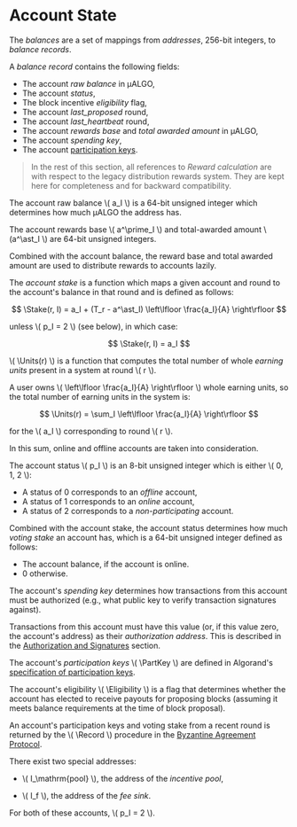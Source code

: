 $$
\newcommand \Record {\mathrm{Record}}
\newcommand \PartKey {\mathrm{PartKey}}
\newcommand \Eligibility {\mathrm{A_e}}
\newcommand \Stake {\mathrm{Stake}}
\newcommand \Units {\mathrm{Units}}
$$

# Account State

The _balances_ are a set of mappings from _addresses_, 256-bit integers, to _balance
records_.

A _balance record_ contains the following fields:

- The account _raw balance_ in μALGO,
- The account _status_,
- The block incentive _eligibility_ flag,
- The account _last_proposed_ round,
- The account _last_heartbeat_ round,
- The account _rewards base_ and _total awarded amount_ in μALGO,
- The account _spending key_,
- The account [participation keys](../keys/keys-participation.md).

> In the rest of this section, all references to _Reward calculation_ are with respect
> to the legacy distribution rewards system. They are kept here for completeness
> and for backward compatibility.

The account raw balance \\( a_I \\) is a 64-bit unsigned integer which determines
how much μALGO the address has.

The account rewards base \\( a^\prime_I \\) and total-awarded amount \\(a^\ast_I \\)
are 64-bit unsigned integers.

Combined with the account balance, the reward base and total awarded amount are
used to distribute rewards to accounts lazily.

The _account stake_ is a function which maps a given account and round to the account's
balance in that round and is defined as follows:

$$
\Stake(r, I) = a_I + (T_r - a^\ast_I) \left\lfloor \frac{a_I}{A} \right\rfloor
$$

unless \\( p_I = 2 \\) (see below), in which case:

$$
\Stake(r, I) = a_I
$$

\\( \Units(r) \\) is a function that computes the total number of whole _earning
units_ present in a system at round \\( r \\).

A user owns \\( \left\lfloor \frac{a_I}{A} \right\rfloor \\) whole earning units,
so the total number of earning units in the system is:

$$
\Units(r) = \sum_I \left\lfloor \frac{a_I}{A} \right\rfloor
$$

for the \\( a_I \\) corresponding to round \\( r \\).

In this sum, online and offline accounts are taken into consideration.

<!-- TODO define how \Units updates -->

The account status \\( p_I \\) is an 8-bit unsigned integer which is either \\( 0, 1, 2 \\):

- A status of 0 corresponds to an _offline_ account,
- A status of 1 corresponds to an _online_ account,
- A status of 2 corresponds to a _non-participating_ account.

Combined with the account stake, the account status determines how much _voting
stake_ an account has, which is a 64-bit unsigned integer defined as follows:

- The account balance, if the account is online.
- 0 otherwise.

The account's _spending key_ determines how transactions from this account must be
authorized (e.g., what public key to verify transaction signatures against).

Transactions from this account must have this value (or, if this value zero, the
account's address) as their _authorization address_. This is described in the
[Authorization and Signatures](./ledger-txn-authorization.md) section.

The account's _participation keys_ \\( \PartKey \\) are defined in Algorand's [specification
of participation keys](../keys/keys-participation.md).

The account's eligibility \\( \Eligibility \\) is a flag that determines whether
the account has elected to receive payouts for proposing blocks (assuming it meets
balance requirements at the time of block proposal).

An account's participation keys and voting stake from a recent round is returned
by the \\( \Record \\) procedure in the [Byzantine Agreement Protocol](../abft/abft.md).

There exist two special addresses:

- \\( I_\mathrm{pool} \\), the address of the _incentive pool_,

- \\( I_f \\), the address of the _fee sink_.

For both of these accounts, \\( p_I = 2 \\).

